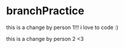 # branchPractice

this is a change by person 1!!!
i love to code :)

this is a change by person 2 <3